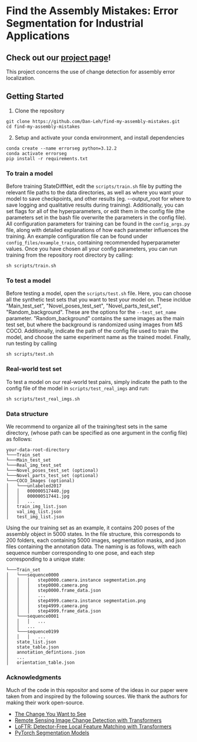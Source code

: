 # Find the Assembly Mistakes: Error Segmentation for Industrial Applications

## Check out our [project page](https://timschoonbeek.github.io/error_seg)!
This project concerns the use of change detection for assembly error localization.

## Getting Started
1. Clone the repository
```
git clone https://github.com/Dan-Leh/find-my-assembly-mistakes.git
cd find-my-assembly-mistakes
```
2. Setup and activate your conda environment, and install dependencies
```
conda create --name errorseg python=3.12.2
conda activate errorseg
pip install -r requirements.txt
```

### To train a model
Before training StateDiffNet, edit the `scripts/train.sh` file by putting the relevant file paths to the data directories, as well as where you want your model to save checkpoints, and other results (eg. --output_root for where to save logging and qualitative results during training). Additionally, you can set flags for all of the hyperparameters, or edit them in the config file (the parameters set in the bash file overwrite the parameters in the config file). All configuration parameters for training can be found in the `config_args.py` file, along with detailed explanations of how each parameter influences the training. An example configuration file can be found under `config_files/example_train`, containing recommended hyperparameter values. Once you have chosen all your config parameters, you can run training from the repository root directory by calling:
```
sh scripts/train.sh
```

### To test a model
Before testing a model, open the `scripts/test.sh` file. Here, you can choose all the synthetic test sets that you want to test your model on. These incldue "Main_test_set", "Novel_poses_test_set", "Novel_parts_test_set", "Random_background". These are the options for the `--test_set_name` parameter. "Random_background" contains the same images as the main test set, but where the background is randomized using images from MS COCO. Additionally, indicate the path of the config file used to train the model, and choose the same experiment name as the trained model. Finally, run testing by calling
```
sh scripts/test.sh
```

### Real-world test set
To test a model on our real-world test pairs, simply indicate the path to the config file of the model in `scripts/test_real_imgs` and run:
```
sh scripts/test_real_imgs.sh
```

### Data structure
We recommend to organize all of the training/test sets in the same directory, (whose path can be specified as one argument in the config file) as follows:
```
your-data-root-directory
└───Train_set
└───Main_test_set
└───Real_img_test_set
└───Novel_poses_test_set (optional)
└───Novel_parts_test_set (optional)
└───COCO_Images (optional)
│   └───unlabeled2017
│   │   000000517440.jpg
│   │   000000517441.jpg
│   │   ...
│   train_img_list.json
│   val_img_list.json
│   test_img_list.json
```

Using the our training set as an example, it contains 200 poses of the assembly object in 5000 states. In the file structure, this corresponds to 200 folders, each containing 5000 images, segmentation masks, and json files containing the annotation data. The naming is as follows, with each sequence number corresponding to one pose, and each step corresponding to a unique state:
```
└───Train_set
│   └───sequence0000
│   │   │   step0000.camera.instance segmentation.png
│   │   │   step0000.camera.png
│   │   │   step0000.frame_data.json
│   │   │   ...
│   │   │   step4999.camera.instance segmentation.png
│   │   │   step4999.camera.png
│   │   │   step4999.frame_data.json
│   └───sequence0001
│   │   │   ...
│   │   ...
│   └───sequence0199
│   │   │   ...
│   state_list.json
│   state_table.json
│   annotation_defintions.json
│   ...
│   orientation_table.json
```


### Acknowledgments
Much of the code in this repositor and some of the ideas in our paper were taken from and inspired by the following sources. We thank the authors for making their work open-source.
- [The Change You Want to See](https://github.com/ragavsachdeva/The-Change-You-Want-to-See)
- [Remote Sensing Image Change Detection with Transformers](https://github.com/justchenhao/BIT_CD)
- [LoFTR: Detector-Free Local Feature Matching with Transformers](https://github.com/zju3dv/LoFTR/tree/master)
- [PyTorch Segmentation Models](https://github.com/jlcsilva/segmentation_models.pytorch)
